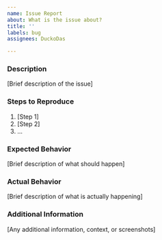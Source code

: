 ```yaml
---
name: Issue Report
about: What is the issue about?
title: ''
labels: bug
assignees: DuckoDas

---
```


### Description

[Brief description of the issue]

### Steps to Reproduce

1. [Step 1]
2. [Step 2]
3. ...

### Expected Behavior

[Brief description of what should happen]

### Actual Behavior

[Brief description of what is actually happening]

### Additional Information

[Any additional information, context, or screenshots]
